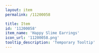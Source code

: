 ```yaml
---
layout: item
permalink: /11200058

title: Item
id: '11200058'
item_name: 'Happy Slime Earrings'
icon_url: '11200058.png'
tooltip_description: 'Temporary Tooltip'
---
```

